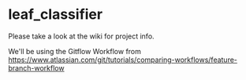 # leaf_classifier

Please take a look at the wiki for project info.

We'll be using the Gitflow Workflow from 
https://www.atlassian.com/git/tutorials/comparing-workflows/feature-branch-workflow

